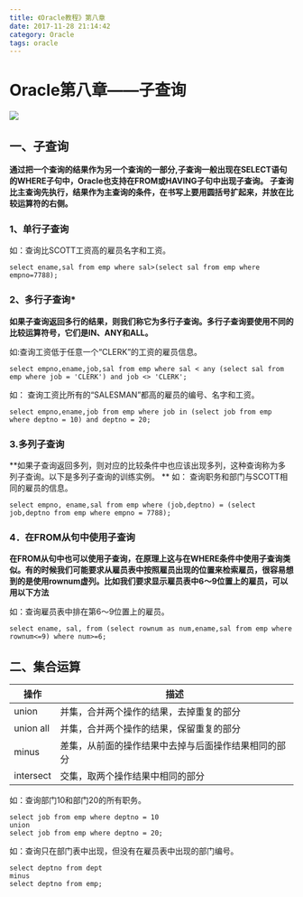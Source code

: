 ```yaml
---
title: 《Oracle教程》第八章
date: 2017-11-28 21:14:42
category: Oracle
tags: oracle
---
```

# Oracle第八章——子查询

![](https://github.com/No-Sky/storage/raw/master/Logo/images/OracleLogo1.jpg)

 <!-- more -->

## 一、子查询

**通过把一个查询的结果作为另一个查询的一部分,子查询一般出现在SELECT语句的WHERE子句中，Oracle也支持在FROM或HAVING子句中出现子查询。
子查询比主查询先执行，结果作为主查询的条件，在书写上要用圆括号扩起来，并放在比较运算符的右侧。**

### 1、单行子查询

如：查询比SCOTT工资高的雇员名字和工资。

	select ename,sal from emp where sal>(select sal from emp where empno=7788);

### 2、多行子查询*

**如果子查询返回多行的结果，则我们称它为多行子查询。多行子查询要使用不同的比较运算符号，它们是IN、ANY和ALL。**

如:查询工资低于任意一个“CLERK”的工资的雇员信息。

	select empno,ename,job,sal from emp where sal < any (select sal from emp where job = 'CLERK') and job <> 'CLERK';

如：	查询工资比所有的“SALESMAN”都高的雇员的编号、名字和工资。

	select empno,ename,job from emp where job in (select job from emp where deptno = 10) and deptno = 20;

### 3.多列子查询
**如果子查询返回多列，则对应的比较条件中也应该出现多列，这种查询称为多列子查询。以下是多列子查询的训练实例。
**
如： 查询职务和部门与SCOTT相同的雇员的信息。

	select empno, ename,sal from emp where (job,deptno) = (select job,deptno from emp where empno = 7788);

### 4．在FROM从句中使用子查询
**在FROM从句中也可以使用子查询，在原理上这与在WHERE条件中使用子查询类似。有的时候我们可能要求从雇员表中按照雇员出现的位置来检索雇员，很容易想到的是使用rownum虚列。比如我们要求显示雇员表中6～9位置上的雇员，可以用以下方法**

如：查询雇员表中排在第6～9位置上的雇员。

	select ename, sal, from (select rownum as num,ename,sal from emp where rownum<=9) where num>=6;

## 二、集合运算

|操作|描述|
|-|-|
|union|并集，合并两个操作的结果，去掉重复的部分|
|union all|并集，合并两个操作的结果，保留重复的部分|
|minus|差集，从前面的操作结果中去掉与后面操作结果相同的部分|
|intersect|交集，取两个操作结果中相同的部分|

如：查询部门10和部门20的所有职务。

	select job from emp where deptno = 10 
	union
	select job from emp where deptno = 20;

如：查询只在部门表中出现，但没有在雇员表中出现的部门编号。

	select deptno from dept
	minus
	select deptno from emp;

